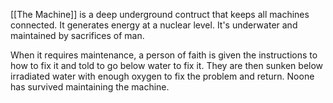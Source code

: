 [[The Machine]] is a deep underground contruct that keeps all machines connected. It generates energy at a nuclear level. It's underwater and maintained by sacrifices of man. 

When it requires maintenance, a person of faith is given the instructions to how to fix it and told to go below water to fix it. They are then sunken below irradiated water with enough oxygen to fix the problem and return. Noone has survived maintaining the machine. 

